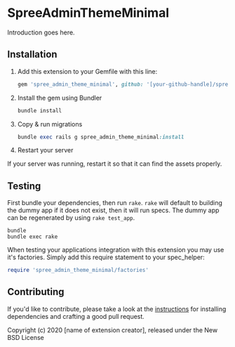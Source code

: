 # SpreeAdminThemeMinimal

Introduction goes here.

## Installation

1. Add this extension to your Gemfile with this line:

    ```ruby
    gem 'spree_admin_theme_minimal', github: '[your-github-handle]/spree_admin_theme_minimal'
    ```

2. Install the gem using Bundler

    ```ruby
    bundle install
    ```

3. Copy & run migrations

    ```ruby
    bundle exec rails g spree_admin_theme_minimal:install
    ```

4. Restart your server

  If your server was running, restart it so that it can find the assets properly.

## Testing

First bundle your dependencies, then run `rake`. `rake` will default to building the dummy app if it does not exist, then it will run specs. The dummy app can be regenerated by using `rake test_app`.

```shell
bundle
bundle exec rake
```

When testing your applications integration with this extension you may use it's factories.
Simply add this require statement to your spec_helper:

```ruby
require 'spree_admin_theme_minimal/factories'
```

## Contributing

If you'd like to contribute, please take a look at the
[instructions](CONTRIBUTING.md) for installing dependencies and crafting a good
pull request.

Copyright (c) 2020 [name of extension creator], released under the New BSD License
